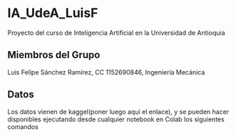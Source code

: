 # IA_UdeA_LuisF
Proyecto del curso de Inteligencia Artificial en la Universidad de Antioquia
## Miembros del Grupo
Luis Felipe Sánchez Ramírez, CC 1152690846, Ingeniería Mecánica

## Datos
Los datos vienen de kaggel(poner luego aquí el enlace), y se pueden hacer disponibles ejecutando desde cualquier notebook en Colab los siguientes comandos

